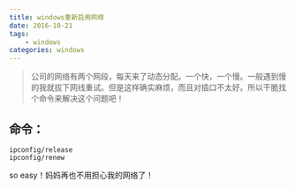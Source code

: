 ```yaml
---
title: windows重新启用网络
date: 2016-10-21
tags:
    - windows
categories: windows
---
```


> 公司的网络有两个网段，每天来了动态分配。一个快，一个慢。一般遇到慢的我就拔下网线重试。但是这样确实麻烦，而且对插口不太好。所以干脆找个命令来解决这个问题吧！

## 命令：
```
ipconfig/release
ipconfig/renew
```
so easy！妈妈再也不用担心我的网络了！